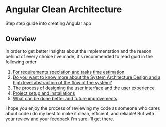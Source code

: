 # Angular Clean Architecture #

Step step guide into creating Angular app

## Overview ##

In order to get better insights about the implementation and the reason behind of every choice i've made, it's recommended to read guid in the following order 

1. [For requirements speciation and tasks time estimation](/docs/srs.md)  
2. [Do you want to know more about the System Architecture Design and a high level abstraction of the flow of the system?](/docs/architecture.md)
3. [The process of designing the user interface and the user experience](/docs/interface.md)
4. [Project setup and installations](/docs/setup.md) 
5. [What can be done better and future improvements](/docs/improvements.md)

I hope you enjoy the process of reviewing my code as someone who cares about code i do my best to make it clean, efficient, and reliable!
But with your review and your feedback i'm sure i'll get there. 



